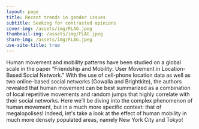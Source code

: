```yaml
---
layout: page
title: Recent trends in gender issues
subtitle: Seeking for contrasted opinions
cover-img: /assets/img/FLAG.jpeg
thumbnail-img: /assets/img/FLAG.jpeg
share-img: /assets/img/FLAG.jpeg
use-site-title: true
---
```


Human movement and mobility patterns have been studied on a global scale in the paper “Friendship and Mobility: User Movement in Location-Based Social Network.” With the use of cell-phone location data as well as two online-based social networks (Gowalla and Brightkite), the authors revealed that human movement can be best summarized as a combination of local repetitive movements and random jumps that highly correlate with their social networks. Here we’ll be diving into the complex phenomenon of human movement, but in a much more specific context: that of megalopolises! Indeed, let's take a look at the effect of human mobility in much more densely populated areas, namely New York City and Tokyo!

